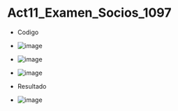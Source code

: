 # Act11_Examen_Socios_1097

- Codigo
- ![image](https://github.com/user-attachments/assets/36c9b6da-e9ce-4279-b7e3-299f6b6a499f)
- ![image](https://github.com/user-attachments/assets/91019531-389c-4f2a-b24b-47f9ced8fbfa)
- ![image](https://github.com/user-attachments/assets/31807657-0c46-4c29-ba4b-d90d2fedf7c2)

- Resultado
- ![image](https://github.com/user-attachments/assets/e85cfd72-cb81-4f2c-8282-541247d2c183)
